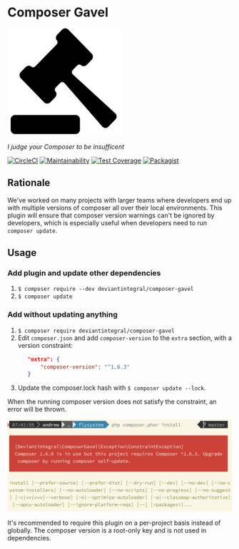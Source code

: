 # Composer Gavel

[![Gavel](img/noun_131778_cc.png)](https://thenounproject.com/search/?q=gavel&i=131778)

_I judge your Composer to be insufficent_

[![CircleCI](https://circleci.com/gh/deviantintegral/composer-gavel.svg?style=svg)](https://circleci.com/gh/deviantintegral/composer-gavel) [![Maintainability](https://api.codeclimate.com/v1/badges/d5b9443b2d5daf11d34a/maintainability)](https://codeclimate.com/github/deviantintegral/composer-gavel/maintainability) [![Test Coverage](https://api.codeclimate.com/v1/badges/d5b9443b2d5daf11d34a/test_coverage)](https://codeclimate.com/github/deviantintegral/composer-gavel/test_coverage) [![Packagist](https://img.shields.io/packagist/dt/deviantintegral/composer-gavel.svg)](https://packagist.org/packages/deviantintegral/composer-gavel)

## Rationale

We've worked on many projects with larger teams where developers end up with
multiple versions of composer all over their local environments. This plugin
will ensure that composer version warnings can't be ignored by developers, which
is especially useful when developers need to run `composer update`.

## Usage

### Add plugin and update other dependencies

1. `$ composer require --dev deviantintegral/composer-gavel`
1. `$ composer update`

### Add without updating anything

1. `$ composer require deviantintegral/composer-gavel`
1. Edit `composer.json` and add `composer-version` to the `extra` section, with
   a version constraint:
   ```json
      "extra": {
          "composer-version": "^1.6.3"
      }
   ```
1. Update the composer.lock hash with `$ composer update --lock`.

When the running composer version does not satisfy the constraint, an error
will be thrown.

![gavel error](img/gavel-error.png)

It's recommended to require this plugin on a per-project basis instead of
globally. The composer version is a root-only key and is not used in
dependencies.
